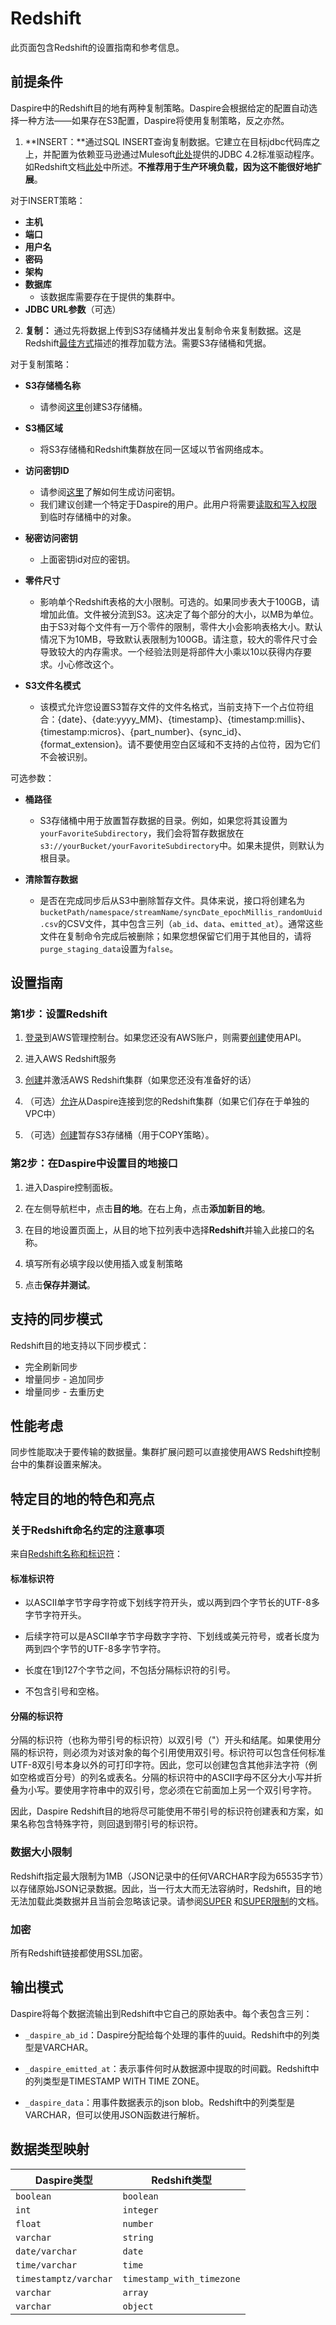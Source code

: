 # Redshift

此页面包含Redshift的设置指南和参考信息。

## 前提条件

Daspire中的Redshift目的地有两种复制策略。Daspire会根据给定的配置自动选择一种方法——如果存在S3配置，Daspire将使用复制策略，反之亦然。

1. **INSERT：**通过SQL INSERT查询复制数据。它建立在目标jdbc代码库之上，并配置为依赖亚马逊通过Mulesoft[此处](https://mvnrepository.com/artifact/com.amazon.redshift/redshift-jdbc42)提供的JDBC 4.2标准驱动程序。如Redshift文档[此处](https://docs.aws.amazon.com/redshift/latest/mgmt/jdbc20-install.html)中所述。**不推荐用于生产环境负载，因为这不能很好地扩展**。

对于INSERT策略：

* **主机**
* **端口**
* **用户名**
* **密码**
* **架构**
* **数据库**
  * 该数据库需要存在于提供的集群中。
* **JDBC URL参数**（可选）

2. **复制：** 通过先将数据上传到S3存储桶并发出复制命令来复制数据。这是Redshift[最佳方式](https://docs.aws.amazon.com/redshift/latest/dg/c_loading-data-best-practices.html)描述的推荐加载方法。需要S3存储桶和凭据。

对于复制策略：

* **S3存储桶名称**
  * 请参阅[这里](https://docs.aws.amazon.com/AmazonS3/latest/userguide/create-bucket-overview.html)创建S3存储桶。

* **S3桶区域**
  * 将S3存储桶和Redshift集群放在同一区域以节省网络成本。

* **访问密钥ID**
  * 请参阅[这里](https://docs.aws.amazon.com/general/latest/gr/aws-sec-cred-types.html#access-keys-and-secret-access-keys)了解如何生成访问密钥。
  * 我们建议创建一个特定于Daspire的用户。此用户将需要[读取和写入权限](https://docs.aws.amazon.com/IAM/latest/UserGuide/reference_policies_examples_s3_rw-bucket.html)到临时存储桶中的对象。

* **秘密访问密钥**
  * 上面密钥id对应的密钥。

* **零件尺寸**
  * 影响单个Redshift表格的大小限制。可选的。如果同步表大于100GB，请增加此值。文件被分流到S3。这决定了每个部分的大小，以MB为单位。由于S3对每个文件有一万个零件的限制，零件大小会影响表格大小。默认情况下为10MB，导致默认表限制为100GB。请注意，较大的零件尺寸会导致较大的内存需求。一个经验法则是将部件大小乘以10以获得内存要求。小心修改这个。

* **S3文件名模式**
  * 该模式允许您设置S3暂存文件的文件名格式，当前支持下一个占位符组合：{date}、{date:yyyy\_MM}、{timestamp}、{timestamp:millis}、 {timestamp:micros}、{part\_number}、{sync\_id}、{format\_extension}。请不要使用空白区域和不支持的占位符，因为它们不会被识别。

可选参数：

* **桶路径**
  * S3存储桶中用于放置暂存数据的目录。例如，如果您将其设置为`yourFavoriteSubdirectory`，我们会将暂存数据放在`s3://yourBucket/yourFavoriteSubdirectory`中。如果未提供，则默认为根目录。

* **清除暂存数据**
  * 是否在完成同步后从S3中删除暂存文件。具体来说，接口将创建名为`bucketPath/namespace/streamName/syncDate_epochMillis_randomUuid.csv`的CSV文件，其中包含三列（`ab_id`、`data`、`emitted_at`）。通常这些文件在复制命令完成后被删除；如果您想保留它们用于其他目的，请将`purge_staging_data`设置为`false`。

## 设置指南

### 第1步：设置Redshift

1. [登录](https://aws.amazon.com/console/)到AWS管理控制台。如果您还没有AWS账户，则需要[创建](https://aws.amazon.com/premiumsupport/knowledge-center/create-and-activate-aws-account/)使用API。

2. 进入AWS Redshift服务

3. [创建](https://docs.aws.amazon.com/ses/latest/dg/event-publishing-redshift-cluster.html)并激活AWS Redshift集群（如果您还没有准备好的话）

4. （可选）[允许](https://aws.amazon.com/premiumsupport/knowledge-center/cannot-connect-redshift-cluster/)从Daspire连接到您的Redshift集群（如果它们存在于单独的VPC中）

5. （可选）[创建](https://docs.aws.amazon.com/AmazonS3/latest/userguide/create-bucket-overview.html)暂存S3存储桶（用于COPY策略）。

### 第2步：在Daspire中设置目的地接口

1. 进入Daspire控制面板。

2. 在左侧导航栏中，点击**目的地**。在右上角，点击**添加新目的地**。

3. 在目的地设置页面上，从目的地下拉列表中选择**Redshift**并输入此接口的名称。

4. 填写所有必填字段以使用插入或复制策略

5. 点击**保存并测试**。

## 支持的同步模式

Redshift目的地支持以下同步模式：

* 完全刷新同步
* 增量同步 - 追加同步
* 增量同步 - 去重历史

## 性能考虑

同步性能取决于要传输的数据量。集群扩展问题可以直接使用AWS Redshift控制台中的集群设置来解决。

## 特定目的地的特色和亮点

### 关于Redshift命名约定的注意事项

来自[Redshift名称和标识符](https://docs.aws.amazon.com/redshift/latest/dg/r_names.html)：

#### 标准标识符

* 以ASCII单字节字母字符或下划线字符开头，或以两到四个字节长的UTF-8多字节字符开头。

* 后续字符可以是ASCII单字节字母数字字符、下划线或美元符号，或者长度为两到四个字节的UTF-8多字节字符。

* 长度在1到127个字节之间，不包括分隔标识符的引号。

* 不包含引号和空格。

#### 分隔的标识符

分隔的标识符（也称为带引号的标识符）以双引号（"）开头和结尾。如果使用分隔的标识符，则必须为对该对象的每个引用使用双引号。标识符可以包含任何标准UTF-8双引号本身以外的可打印字符。因此，您可以创建包含其他非法字符（例如空格或百分号）的列名或表名。分隔的标识符中的ASCII字母不区分大小写并折叠为小写。要使用字符串中的双引号，您必须在它前面加上另一个双引号字符。

因此，Daspire Redshift目的地将尽可能使用不带引号的标识符创建表和方案，如果名称包含特殊字符，则回退到带引号的标识符。

### 数据大小限制

Redshift指定最大限制为1MB（JSON记录中的任何VARCHAR字段为65535字节）以存储原始JSON记录数据。因此，当一行太大而无法容纳时，Redshift，目的地无法加载此类数据并且当前会忽略该记录。请参阅[SUPER](https://docs.aws.amazon.com/redshift/latest/dg/r_SUPER_type.html) 和[SUPER限制](https://docs.aws.amazon.com/redshift/latest/dg/limitations-super.html)的文档。

### 加密

所有Redshift链接都使用SSL加密。

## 输出模式

Daspire将每个数据流输出到Redshift中它自己的原始表中。每个表包含三列：

* `_daspire_ab_id`：Daspire分配给每个处理的事件的uuid。Redshift中的列类型是VARCHAR。

* `_daspire_emitted_at`：表示事件何时从数据源中提取的时间戳。Redshift中的列类型是TIMESTAMP WITH TIME ZONE。

* `_daspire_data`：用事件数据表示的json blob。Redshift中的列类型是VARCHAR，但可以使用JSON函数进行解析。

## 数据类型映射

| Daspire类型 | Redshift类型 |
| --- | --- |
| `boolean` | `boolean` |
| `int` | `integer` |
| `float` | `number` |
| `varchar` | `string` |
| `date/varchar` | `date` |
| `time/varchar` | `time` |
| `timestamptz/varchar` | `timestamp_with_timezone` |
| `varchar` | `array` |
| `varchar` | `object` |